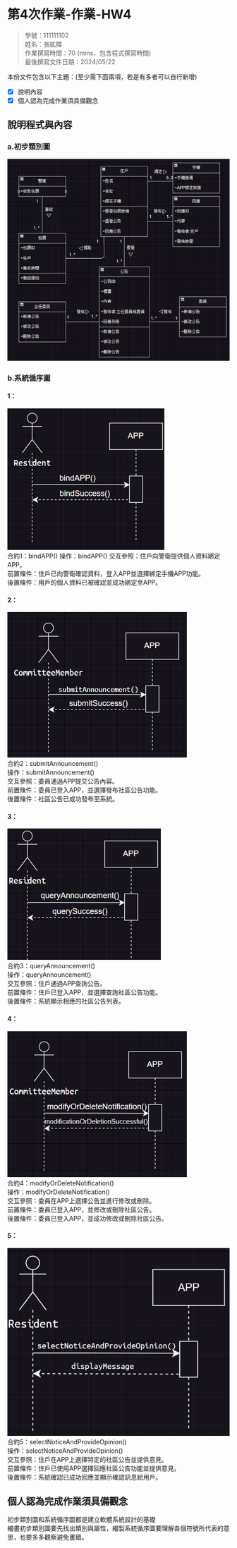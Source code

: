 # 第4次作業-作業-HW4
>
>學號：111111102
><br />
>姓名：張紘榤
><br />
>作業撰寫時間：70 (mins，包含程式撰寫時間)
><br />
>最後撰寫文件日期：2024/05/22
>

本份文件包含以下主題：(至少需下面兩項，若是有多者可以自行新增)
- [x] 說明內容
- [x] 個人認為完成作業須具備觀念

## 說明程式與內容
### a.初步類別圖  
![alt text](a.png)
### b.系統循序圖  
#### 1：  
![alt text](1b.png)  
合約1：bindAPP() 
操作：bindAPP()
交互參照：住戶向警衛提供個人資料綁定APP。  
前置條件：住戶已向警衛確認資料，登入APP並選擇綁定手機APP功能。  
後置條件：用戶的個人資料已被確認並成功綁定至APP。
#### 2：  
![alt text](2b.png)  
合約2：submitAnnouncement()  
操作：submitAnnouncement()  
交互參照：委員通過APP提交公告內容。  
前置條件：委員已登入APP，並選擇發布社區公告功能。  
後置條件：社區公告已成功發布至系統。
#### 3：  
![alt text](3b.png)  
合約3：queryAnnouncement()  
操作：queryAnnouncement()  
交互參照：住戶通過APP查詢公告。  
前置條件：住戶已登入APP，並選擇查詢社區公告功能。  
後置條件：系統顯示相應的社區公告列表。
#### 4：  
![alt text](4b.png)  
合約4：modifyOrDeleteNotification()  
操作：modifyOrDeleteNotification()  
交互參照：委員在APP上選擇公告並進行修改或刪除。  
前置條件：委員已登入APP，並修改或刪除社區公告。  
後置條件：委員已登入APP，並成功修改或刪除社區公告。
#### 5：  
![alt text](5b.png)  
合約5：selectNoticeAndProvideOpinion()  
操作：selectNoticeAndProvideOpinion()  
交互參照：住戶在APP上選擇特定的社區公告並提供意見。  
前置條件：住戶已使用APP選擇回應社區公告功能並提供意見。  
後置條件：系統確認已成功回應並顯示確認訊息給用戶。

## 個人認為完成作業須具備觀念
初步類別圖和系統循序圖都是建立軟體系統設計的基礎  
繪畫初步類別圖要先找出類別與屬性，繪製系統循序圖要理解各個符號所代表的意思，也要多多觀察避免畫錯。
